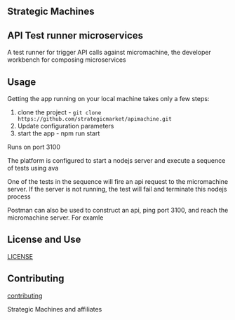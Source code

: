 ## Strategic Machines

## API Test runner microservices

A test runner for trigger API calls against micromachine, the developer workbench for composing microservices

## Usage

Getting the app running on your local machine takes only a few steps:

1. clone the project - `git clone https://github.com/strategicmarket/apimachine.git`
3. Update configuration parameters
4. start the app - npm run start

Runs on port 3100

The platform is configured to start a nodejs server and execute a sequence of tests using ava

One of the tests in the sequence will fire an api request to the micromachine server. If the server is not running, the test will fail and terminate this nodejs process

Postman can also be used to construct an api, ping port 3100, and reach the micromachine server.
For examle

## License and Use
 [LICENSE](./LICENSE.txt)

## Contributing
 [contributing](.github/CONTRIBUTING.md)

Strategic Machines and affiliates
